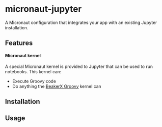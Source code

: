 micronaut-jupyter
===

A Micronaut configuration that integrates your app with an existing Jupyter installation.

## Features

#### Micronaut kernel
A special Micronaut kernel is provided to Jupyter that can be used to run notebooks. This kernel can:
- Execute Groovy code
- Do anything the [BeakerX Groovy](https://nbviewer.jupyter.org/github/twosigma/beakerx/blob/master/StartHere.ipynb) kernel can 

## Installation

## Usage
